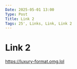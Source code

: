 ```yaml
---
Date: 2025-05-01 13:00
Type: Post
Title: Link 2
Tags: 25', Links, Link, Link 2
---
```


# Link 2

<https://luxury-format.omg.lol>
